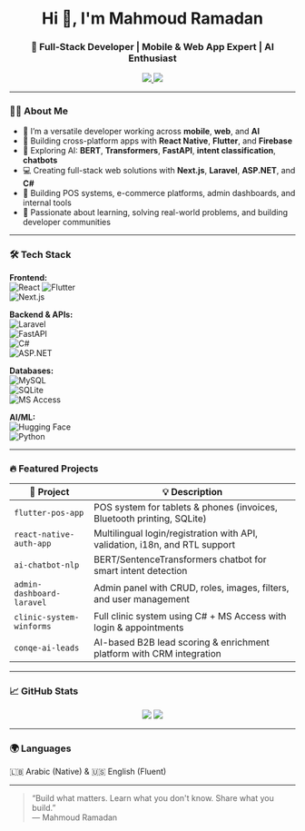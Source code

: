 <h1 align="center">Hi 👋, I'm Mahmoud Ramadan</h1>
<h3 align="center">🚀 Full-Stack Developer | Mobile & Web App Expert | AI Enthusiast</h3>

<p align="center">
  <a href="https://www.linkedin.com/in/mahmoud-ramadan-dev" target="_blank">
    <img src="https://img.shields.io/badge/LinkedIn-Mahmoud%20Ramadan-blue?style=flat&logo=linkedin" />
  </a>
  <a href="mailto:your.email@example.com">
    <img src="https://img.shields.io/badge/Email-Contact%20Me-informational?style=flat&logo=gmail" />
  </a>
</p>

---

### 👨‍💻 About Me

- 💼 I’m a versatile developer working across **mobile**, **web**, and **AI**
- 📱 Building cross-platform apps with **React Native**, **Flutter**, and **Firebase**
- 🧠 Exploring AI: **BERT**, **Transformers**, **FastAPI**, **intent classification**, **chatbots**
- 💻 Creating full-stack web solutions with **Next.js**, **Laravel**, **ASP.NET**, and **C#**
- 🧾 Building POS systems, e-commerce platforms, admin dashboards, and internal tools
- 🧪 Passionate about learning, solving real-world problems, and building developer communities

---

### 🛠️ Tech Stack

**Frontend:**  
![React](https://img.shields.io/badge/React_Native-61DAFB?style=flat&logo=react) 
![Flutter](https://img.shields.io/badge/Flutter-02569B?style=flat&logo=flutter)  
![Next.js](https://img.shields.io/badge/Next.js-black?style=flat&logo=next.js)

**Backend & APIs:**  
![Laravel](https://img.shields.io/badge/Laravel-F55247?style=flat&logo=laravel)  
![FastAPI](https://img.shields.io/badge/FastAPI-009688?style=flat&logo=fastapi)  
![C#](https://img.shields.io/badge/CSharp-239120?style=flat&logo=c-sharp)  
![ASP.NET](https://img.shields.io/badge/ASP.NET-5C2D91?style=flat&logo=.net)

**Databases:**  
![MySQL](https://img.shields.io/badge/MySQL-00758F?style=flat&logo=mysql)  
![SQLite](https://img.shields.io/badge/SQLite-003B57?style=flat&logo=sqlite)  
![MS Access](https://img.shields.io/badge/MS--Access-A4373A?style=flat&logo=microsoft-access)

**AI/ML:**  
![Hugging Face](https://img.shields.io/badge/Transformers-BERT-yellow?style=flat&logo=huggingface)  
![Python](https://img.shields.io/badge/Python-3776AB?style=flat&logo=python)

---

### 🔥 Featured Projects

| 🚀 Project | 💡 Description |
|-----------|----------------|
| `flutter-pos-app` | POS system for tablets & phones (invoices, Bluetooth printing, SQLite) |
| `react-native-auth-app` | Multilingual login/registration with API, validation, i18n, and RTL support |
| `ai-chatbot-nlp` | BERT/SentenceTransformers chatbot for smart intent detection |
| `admin-dashboard-laravel` | Admin panel with CRUD, roles, images, filters, and user management |
| `clinic-system-winforms` | Full clinic system using C# + MS Access with login & appointments |
| `conqe-ai-leads` | AI-based B2B lead scoring & enrichment platform with CRM integration |

---

### 📈 GitHub Stats

<p align="center">
  <img src="https://github-readme-stats.vercel.app/api?username=MahmoudRamadan123&show_icons=true&theme=radical&count_private=true" />
  <img src="https://github-readme-stats.vercel.app/api/top-langs/?username=MahmoudRamadan123&layout=compact&theme=radical" />
</p>

---

### 🌍 Languages

🇱🇧 Arabic (Native) & 🇺🇸 English (Fluent)

---

> “Build what matters. Learn what you don't know. Share what you build.”  
> — Mahmoud Ramadan

